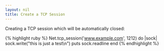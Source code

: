 ```yaml
---
layout: nil
title: Create a TCP Session
---
```


Creating a TCP session which will be automatically closed:

{% highlight ruby %}
Net.tcp_session('www.example.com', 1212) do |sock|
  sock.write("this is just a test\n")
  puts sock.readline
end
{% endhighlight %}
